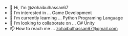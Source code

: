 - 👋 Hi, I’m @zohaibulhassan67
- 👀 I’m interested in ... Game Development  
- 🌱 I’m currently learning ... Python Programing Language
- 💞️ I’m looking to collaborate on ... C# Unity
- 📫 How to reach me ... zohaibulhassan67@gmail.com

<!---
zohaibulhassan67/zohaibulhassan67 is a ✨ special ✨ repository because its `README.md` (this file) appears on your GitHub profile.
You can click the Preview link to take a look at your changes.
--->
